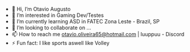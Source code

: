 - 👋 Hi, I’m Otavio Augusto
- 👀 I’m interested in Gaming Dev/Testes
- 🌱 I’m currently learning ASD in FATEC Zona Leste - Brazil, SP
- 💞️ I’m looking to collaborate on ...
- 📫 How to reach me otavio.oliveira65@hotmail.com | luuppuu - Discord
- ⚡ Fun fact: I like sports aswell like Volley
